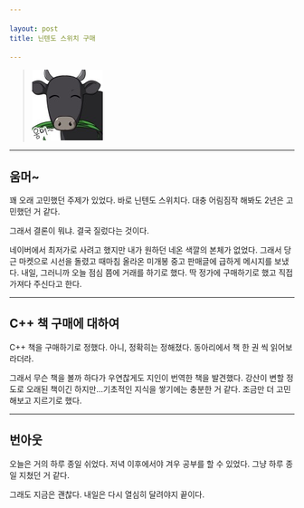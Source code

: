 ```yaml
---

layout: post
title: 닌텐도 스위치 구매

---
```


> ![Alt text](../assets/Image/2021-01-06.jpg)

-----

## 움머~

꽤 오래 고민했던 주제가 있었다.
바로 닌텐도 스위치다.
대충 어림짐작 해봐도 2년은 고민했던 거 같다.

그래서 결론이 뭐냐.
결국 질렀다는 것이다.

네이버에서 최저가로 사려고 했지만 내가 원하던 네온 색깔의 본체가 없었다.
그래서 당근 마켓으로 시선을 돌렸고 때마침 올라온 미개봉 중고 판매글에 급하게 메시지를 보냈다.
내일, 그러니까 오늘 점심 쯤에 거래를 하기로 했다.
딱 정가에 구매하기로 했고 직접 가져다 주신다고 한다.

-----

## C++ 책 구매에 대하여

C++ 책을 구매하기로 정했다.
아니, 정확히는 정해졌다.
동아리에서 책 한 권 씩 읽어보라더라.

그래서 무슨 책을 볼까 하다가 우연찮게도 지인이 번역한 책을 발견했다.
강산이 변할 정도로 오래된 책이긴 하지만...기초적인 지식을 쌓기에는 충분한 거 같다.
조금만 더 고민해보고 지르기로 했다.

-----

## 번아웃

오늘은 거의 하루 종일 쉬었다.
저녁 이후에서야 겨우 공부를 할 수 있었다.
그냥 하루 종일 지쳤던 거 같다.

그래도 지금은 괜찮다.
내일은 다시 열심히 달려야지
끝이다.
